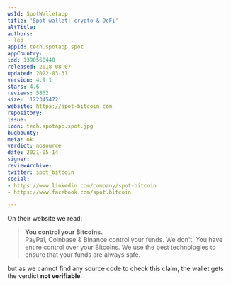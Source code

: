 ```yaml
---
wsId: SpotWalletapp
title: 'Spot wallet: crypto & DeFi'
altTitle: 
authors:
- leo
appId: tech.spotapp.spot
appCountry: 
idd: 1390560448
released: 2018-08-07
updated: 2022-03-31
version: 4.9.1
stars: 4.6
reviews: 5862
size: '122345472'
website: https://spot-bitcoin.com
repository: 
issue: 
icon: tech.spotapp.spot.jpg
bugbounty: 
meta: ok
verdict: nosource
date: 2021-05-14
signer: 
reviewArchive: 
twitter: spot_bitcoin
social:
- https://www.linkedin.com/company/spot-bitcoin
- https://www.facebook.com/spot.bitcoin

---
```


On their website we read:

> **You control your Bitcoins.**<br>
  PayPal, Coinbase & Binance control your funds. We don't. You have entire
  control over your Bitcoins. We use the best technologies to ensure that your
  funds are always safe.

but as we cannot find any source code to check this claim, the wallet gets the
verdict **not verifiable**.
